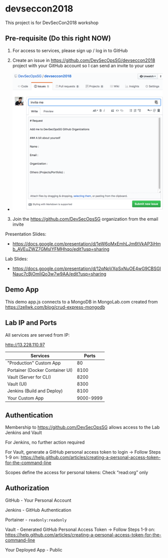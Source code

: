 # devseccon2018

This project is for DevSecCon2018 workshop

## Pre-requisite (Do this right NOW)

1. For access to services, please sign up / log in to GitHub

2. Create an issue in https://github.com/DevSecOpsSG/devseccon2018 project with your GitHub account so I can send an invite to your user

* ![](img/create_issue_template.png)

3. Join the https://github.com/DevSecOpsSG organization from the email invite

Presentation Slides:

 * https://docs.google.com/presentation/d/1eW6oMxEmhLJm6tVkAP3iHmb_AVEuZWZ7GMsIYFMHhqo/edit?usp=sharing

Lab Slides:

 * https://docs.google.com/presentation/d/12qNpVXpSxNuOE4wG9CBSGINauc7cBjOmIiQo3w7w9AA/edit?usp=sharing

## Demo App

This demo app.js connects to a MongoDB in MongoLab.com created from https://zellwk.com/blog/crud-express-mongodb

## Lab IP and Ports

All services are served from IP:

http://13.228.110.97

| Services | Ports |
| --- | --- |
| "Production" Custom App | 80 |
| Portainer (Docker Container UI)| 8100 |
| Vault (Server for CLI) | 8200 |
| Vault (UI) | 8300 |
| Jenkins (Build and Deploy) | 8100 |
| Your Custom App | 9000-9999 |


## Authentication

Membership to https://github.com/DevSecOpsSG allows access to the Lab Jenkins and Vault

For Jenkins, no further action required

For Vault, generate a GitHub personal access token to login -> Follow Steps 1-9 on: https://help.github.com/articles/creating-a-personal-access-token-for-the-command-line

Scopes define the access for personal tokens: Check “read:org” only

## Authorization

GitHub - Your Personal Account

Jenkins - GitHub Authentication

Portainer - `readonly:readonly`

Vault - Generated GitHub Personal Access Token -> Follow Steps 1-9 on: https://help.github.com/articles/creating-a-personal-access-token-for-the-command-line

Your Deployed App - Public
